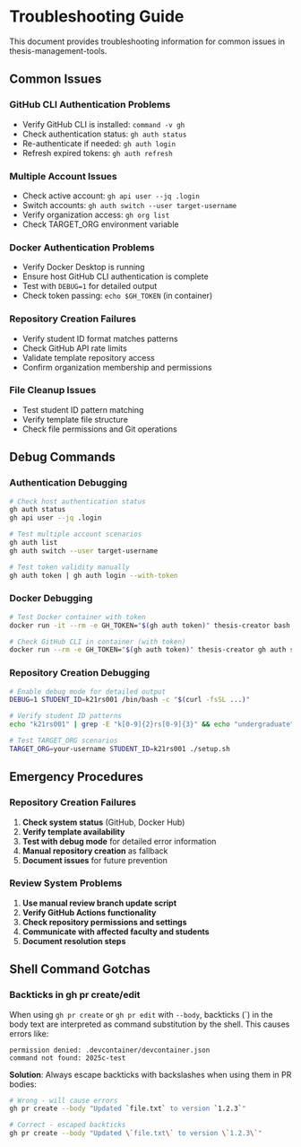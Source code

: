 # Troubleshooting Guide

This document provides troubleshooting information for common issues in thesis-management-tools.

## Common Issues

### GitHub CLI Authentication Problems
- Verify GitHub CLI is installed: `command -v gh`
- Check authentication status: `gh auth status`
- Re-authenticate if needed: `gh auth login`
- Refresh expired tokens: `gh auth refresh`

### Multiple Account Issues
- Check active account: `gh api user --jq .login`
- Switch accounts: `gh auth switch --user target-username`
- Verify organization access: `gh org list`
- Check TARGET_ORG environment variable

### Docker Authentication Problems
- Verify Docker Desktop is running
- Ensure host GitHub CLI authentication is complete
- Test with `DEBUG=1` for detailed output
- Check token passing: `echo $GH_TOKEN` (in container)

### Repository Creation Failures
- Verify student ID format matches patterns
- Check GitHub API rate limits
- Validate template repository access
- Confirm organization membership and permissions

### File Cleanup Issues
- Test student ID pattern matching
- Verify template file structure
- Check file permissions and Git operations

## Debug Commands

### Authentication Debugging
```bash
# Check host authentication status
gh auth status
gh api user --jq .login

# Test multiple account scenarios
gh auth list
gh auth switch --user target-username

# Test token validity manually
gh auth token | gh auth login --with-token
```

### Docker Debugging
```bash
# Test Docker container with token
docker run -it --rm -e GH_TOKEN="$(gh auth token)" thesis-creator bash

# Check GitHub CLI in container (with token)
docker run --rm -e GH_TOKEN="$(gh auth token)" thesis-creator gh auth status
```

### Repository Creation Debugging
```bash
# Enable debug mode for detailed output
DEBUG=1 STUDENT_ID=k21rs001 /bin/bash -c "$(curl -fsSL ...)"

# Verify student ID patterns
echo "k21rs001" | grep -E "k[0-9]{2}rs[0-9]{3}" && echo "undergraduate" || echo "graduate"

# Test TARGET_ORG scenarios
TARGET_ORG=your-username STUDENT_ID=k21rs001 ./setup.sh
```

## Emergency Procedures

### Repository Creation Failures
1. **Check system status** (GitHub, Docker Hub)
2. **Verify template availability**
3. **Test with debug mode** for detailed error information
4. **Manual repository creation** as fallback
5. **Document issues** for future prevention

### Review System Problems
1. **Use manual review branch update script**
2. **Verify GitHub Actions functionality**
3. **Check repository permissions and settings**
4. **Communicate with affected faculty and students**
5. **Document resolution steps**

## Shell Command Gotchas

### Backticks in gh pr create/edit
When using `gh pr create` or `gh pr edit` with `--body`, backticks (`) in the body text are interpreted as command substitution by the shell. This causes errors like:
```
permission denied: .devcontainer/devcontainer.json
command not found: 2025c-test
```

**Solution**: Always escape backticks with backslashes when using them in PR bodies:
```bash
# Wrong - will cause errors
gh pr create --body "Updated `file.txt` to version `1.2.3`"

# Correct - escaped backticks
gh pr create --body "Updated \`file.txt\` to version \`1.2.3\`"
```